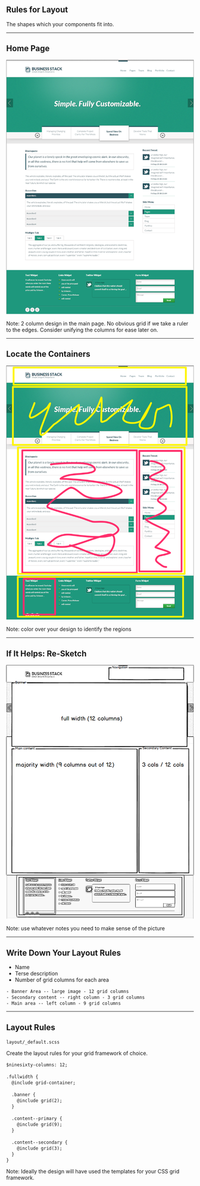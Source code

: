 ## Rules for Layout

The shapes which your components fit into.

-------------
## Home Page

<!-- .slide: data-background-image="assets/AnggaPutra_home_psd.png" -->
<!-- .slide: data-background-position="top left" -->
<!-- .slide: data-state="bgimage" -->

<img src="assets/AnggaPutra_home_psd.png" class="noshow" />

Note: 2 column design in the main page. No obvious grid if we take a ruler to the edges. Consider unifying the columns for ease later on.

-------------
## Locate the Containers

<!-- .slide: data-background-image="assets/AnggaPutra_home_layout.png" -->
<!-- .slide: data-background-position="top left" -->
<!-- .slide: data-state="bgimage" -->

<img src="assets/AnggaPutra_home_layout.png" class="noshow" />

Note: color over your design to identify the regions

-------------
## If It Helps: Re-Sketch

<!-- .slide: data-background-image="assets/AnggaPutra_sketched.png" -->
<!-- .slide: data-background-position="top left" -->
<!-- .slide: data-state="bgimage" -->

<img src="assets/AnggaPutra_sketched.png" class="noshow" />

Note: use whatever notes you need to make sense of the picture

---------
## Write Down Your Layout Rules

- Name
- Terse description
- Number of grid columns for each area

````
- Banner Area -- large image - 12 grid columns
- Secondary content -- right column - 3 grid columns
- Main area -- left column - 9 grid columns
````

-------------
## Layout Rules

``layout/_default.scss`` 

Create the layout rules for your grid framework of choice.

````
$ninesixty-columns: 12;

.fullwidth {
  @include grid-container;
  
  .banner {
    @include grid(2);
  }

  .content--primary {
    @include grid(9);
  }

  .content--secondary {
    @include grid(3);
  }
}
````
Note: Ideally the design will have used the templates for your CSS grid framework.